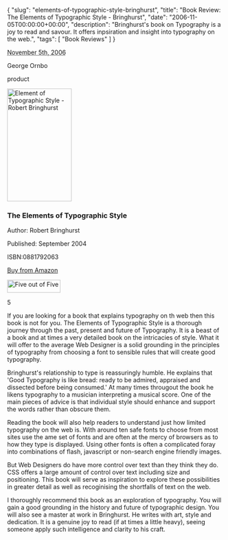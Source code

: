 {
  "slug": "elements-of-typographic-style-bringhurst",
  "title": "Book Review: The Elements of Typographic Style - Bringhurst",
  "date": "2006-11-05T00:00:00+00:00",
  "description": "Bringhurst's book on Typography is a joy to read and savour. It offers inpsiration and insight into typography on the web.",
  "tags": [
    "Book Reviews"
  ]
}

<abbr class="dtreviewed" title="20061105T1500">November 5th, 2006</abbr>

<span class="reviewer vcard" id="reviewer-vcard">

<span class="fn">George Ornbo</span>

</span>

<span class="type">product</span>

<img src="/images/articles/elements.png" alt="Element of Typographic Style - Robert Bringhurst" title="Elements of Typographic Style - Robert Bringhurst" width="150" height="263" class="right" />

<h3 class="fn">The Elements of Typographic Style</h3>

<p>Author: Robert Bringhurst</p>

<p>Published: September 2004</p>

<p>ISBN:0881792063 </p>

<p><a href="http://www.amazon.com/Elements-Typographic-Style-Robert-Bringhurst/dp/0881791326">Buy from Amazon</a></p>

<img src="/images/books/five_stars.gif" title="Five out of Five" alt="Five out of Five" width="124" height="30" />

<span class="rating">5</span>

<div class="description">

<p>If you are looking for a book that explains typography on th web then this book is not for you. The Elements of Typographic Style is a thorough journey through the past, present and future of Typography. It is a beast of a book and at times a very detailed book on the intricacies of style. What it will offer to the average Web Designer is a solid grounding in the principles of typography from choosing a font to sensible rules that will create good typography.</p>



<p>Bringhurst's relationship to type is reassuringly humble. He explains that 'Good Typography is like bread: ready to be admired, appraised and dissected before being consumed.' At many times througout the book he likens typography to a musician interpreting a musical score. One of the main pieces of advice is that individual style should enhance and support the words rather than obscure them.</p>



<p>Reading the book will also help readers to understand just how limited typography on the web is. With around ten safe fonts to choose from most sites use the ame set of fonts and are often at the mercy of browsers as to how they type is displayed. Using other fonts is often a complicated foray into combinations of flash, javascript or non-search engine friendly images.</p>



<p>But Web Designers do have more control over text than they think they do. CSS offers a large amount of control over text including size and positioning. This book will serve as inspiration to explore these possibilities in greater detail as well as recoginising the shortfalls of text on the web.</p>



<p>I thoroughly recommend this book as an exploration of typography. You will gain a good grounding in the history and future of typographic design. You will also see a master at work in Bringhurst. He writes with art, style and dedication. It is a genuine joy to read (if at times a little heavy), seeing someone apply such intelligence and clarity to his craft.</p>

</div>
</div>
